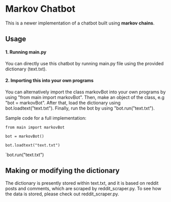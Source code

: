 # Markov Chatbot

This is a newer implementation of a chatbot built using **markov chains**. 

## Usage 

#### 1. Running main.py

You can directly use this chatbot by running main.py file using the provided dictionary (text.txt). 

#### 2. Importing this into your own programs

You can alternatively import the class markovBot into your own programs by using "from main import markovBot". 
Then, make an object of the class, e.g "bot = markovBot". After that,
load the dictionary using bot.loadtext("text.txt"). Finally, run the bot by using 
"bot.run("text.txt"). 

Sample code for a full implementation:

`from main import markovBot`

`bot = markovBot()`

`bot.loadtext("text.txt")`

`bot.run("text.txt")

## Making or modifying the dictionary

The dictionary is presently stored within text.txt, and it is based on reddit posts and comments, 
which are scraped by reddit_scraper.py. To see how the data is stored, please check out reddit_scraper.py.